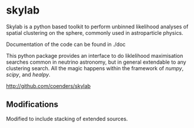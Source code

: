 # skylab

Skylab is a python based toolkit to perform unbinned likelihood analyses of
spatial clustering on the sphere, commonly used in astroparticle physics.

Documentation of the code can be found in ./doc

This python package provides an interface to do liklelihood maximisation searches
common in neutrino astronomy, but in general extendable to any clustering
search. All the magic happens within the framework of *numpy*, *scipy*, and
*healpy*.

http://github.com/coenders/skylab

## Modifications

Modified to include stacking of extended sources.
